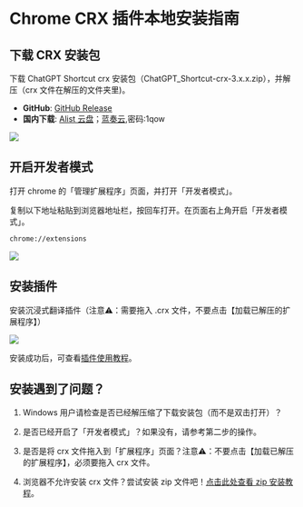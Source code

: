 # Chrome CRX 插件本地安装指南

## 下载 CRX 安装包

下载 ChatGPT Shortcut crx 安装包（ChatGPT_Shortcut-crx-3.x.x.zip），并解压（crx 文件在解压的文件夹里)。

- **GitHub**: [GitHub Release](https://github.com/rockbenben/ChatGPT-Shortcut/releases/latest)
- **国内下载**: [Alist 云盘](https://alist.newzone.top:9003/apps/ChatGPT%20Shortcut%20Extension)；[蓝奏云](https://wwva.lanzouq.com/b01lsc9vi),密码:1qow

![](https://img.newzone.top/2024-08-12-21-47-10.png?imageMogr2/format/webp)

## 开启开发者模式

打开 chrome 的「管理扩展程序」页面，并打开「开发者模式」。

复制以下地址粘贴到浏览器地址栏，按回车打开。在页面右上角开启「开发者模式」。

```txt
chrome://extensions
```

![](https://img.newzone.top/2024-08-12-22-05-52.png?imageMogr2/format/webp)

## 安装插件

安装沉浸式翻译插件（注意⚠️：需要拖入 .crx 文件，不要点击【加载已解压的扩展程序】）

![](https://img.newzone.top/2024-08-12-22-16-38.png?imageMogr2/format/webp)

安装成功后，可查看[插件使用教程](./usage.md)。

## 安装遇到了问题？

1. Windows 用户请检查是否已经解压缩了下载安装包（而不是双击打开）？

2. 是否已经开启了「开发者模式」？如果没有，请参考第二步的操作。

3. 是否是将 crx 文件拖入到「扩展程序」页面？注意⚠️：不要点击【加载已解压的扩展程序】，必须要拖入 crx 文件。

4. 浏览器不允许安装 crx 文件？尝试安装 zip 文件吧！[点击此处查看 zip 安装教程](./manual-chrome-extension-zip.md)。
